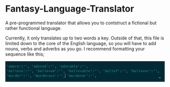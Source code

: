 # Fantasy-Language-Translator
A pre-programmed translator that allows you to contstruct a fictional but rather functional language. 

Currently, it only translates up to two words a key. Outside of that, this file is limited down to the core of the English language, so you will have to add nouns, verbs and adverbs as you go. I recommend formatting your sequence like this; 

 

![alt text](Screenshot_2023-04-22_01-03-32.png)
